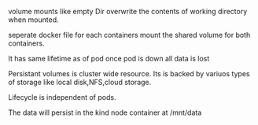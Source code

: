 volume mounts like empty Dir overwrite the contents of working directory when mounted.

seperate docker file for each containers mount the shared volume for both containers.

It has same lifetime as of pod once pod is down all data is lost

Persistant volumes is cluster wide resource. Its is backed by variuos types of storage like local disk,NFS,cloud storage.

Lifecycle is independent of pods. 

The data will persist in the kind node container at /mnt/data 
